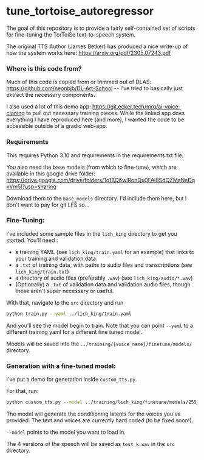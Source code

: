 # tune_tortoise_autoregressor

The goal of this repository is to provide a fairly self-contained set of scripts for fine-tuning the TorToiSe text-to-speech system.


The original TTS Author (James Betker) has produced a nice write-up of how the system works here: https://arxiv.org/pdf/2305.07243.pdf

### Where is this code from?
Much of this code is copied from or trimmed out of DLAS: https://github.com/neonbjb/DL-Art-School -- I've tried to basically just extract the necessary components.

I also used a lot of this demo app: https://git.ecker.tech/mrq/ai-voice-cloning to pull out necessary training pieces. 
While the linked app does everything I have reproduced here (and more), I wanted the code to be accessible outside of a gradio web-app.

### Requirements

This requires Python 3.10 and requirements in the requirements.txt file.

You also need the base models (from which to fine-tune), which are available in this google drive folder:
https://drive.google.com/drive/folders/1o1BQ6wlRonQu0FAi8SdQZMaNeDqxVm5I?usp=sharing

Download them to the `base_models` directory. I'd include them here, but I don't want to pay for git LFS so...

### Fine-Tuning:
I've included some sample files in the `lich_king` directory to get you started. You'll need :

* a training YAML (see `lich_king/train.yaml` for an example) that links to your training and validation data.
* a `.txt` of training data, with paths to audio files and transcriptions (see `lich_king/train.txt`)
* a directory of audio files (preferably `.wav`) (see `lich_king/audio/*.wav`)
* (Optionally) a `.txt` of validation data and validation audio files, though these aren't super necessary or useful.

With that, navigate to the `src` directory and run
```bash
python train.py --yaml ../lich_king/train.yaml
```
And you'll see the model begin to train. Note that you can point `--yaml` to a different training yaml for a different fine tuned model.

Models will be saved into the `../training/{voice_name}/finetune/models/` directory.

### Generation with a fine-tuned model:
I've put a demo for generation inside `custom_tts.py`.

For that, run:

```bash
python custom_tts.py --model ../training/lich_king/finetune/models/255_gpt.pth
```
The model will generate the conditioning latents for the voices you've provided. The text and voices are currently hard coded (to be fixed soon!).

`--model` points to the model you want to load in.

The 4 versions of the speech will be saved as `test_k.wav` in the `src` directory. 